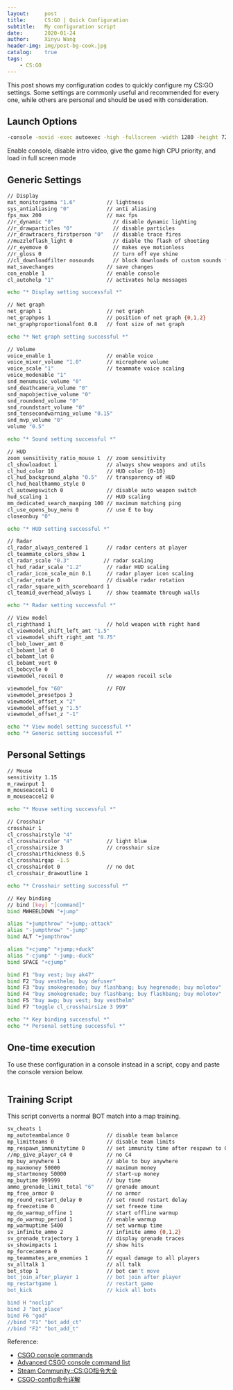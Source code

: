 ```yaml
---
layout:     post
title:      CS:GO | Quick Configuration
subtitle:   My configuration script
date:       2020-01-24
author:     Xinyu Wang
header-img: img/post-bg-cook.jpg
catalog:    true
tags:
    - CS:GO
---
```


This post shows my configuration codes to quickly configure my CS:GO settings. Some settings are commonly useful and recommended for every one, while others are personal and should be used with consideration.

## Launch Options

```bash
-console -novid -exec autoexec -high -fullscreen -width 1280 -height 720 -perfectworld
```

Enable console, disable intro video, give the game high CPU priority, and load in full screen mode


## Generic Settings

```bash
// Display
mat_monitorgamma "1.6"          // lightness
sys_antialiasing "0"            // anti aliasing
fps_max 200                     // max fps
//r_dynamic "0"                   // disable dynamic lighting
//r_drawparticles "0"             // disable particles
//r_drawtracers_firstperson "0"   // disable trace fires
//muzzleflash_light 0             // diable the flash of shooting
//r_eyemove 0                     // makes eye motionless
//r_gloss 0                       // turn off eye shine
//cl_downloadfilter nosounds      // block downloads of custom sounds from server
mat_savechanges                 // save changes
con_enable 1                    // enable console
cl_autohelp "1"                 // activates help messages

echo "* Display setting successful *"

// Net graph
net_graph 1                     // net graph
net_graphpos 1                  // position of net graph {0,1,2}
net_graphproportionalfont 0.8   // font size of net graph

echo "* Net graph setting successful *"

// Volume
voice_enable 1                  // enable voice
voice_mixer_volume "1.0"        // microphone volume
voice_scale "1"                 // teammate voice scaling
voice_modenable "1"
snd_menumusic_volume "0"
snd_deathcamera_volume "0"
snd_mapobjective_volume "0"
snd_roundend_volume "0"
snd_roundstart_volume "0"
snd_tensecondwarning_volume "0.15"
snd_mvp_volume "0"
volume "0.5"

echo "* Sound setting successful *"

// HUD
zoom_sensitivity_ratio_mouse 1  // zoom sensitivity
cl_showloadout 1                // always show weapons and utils
cl_hud_color 10                 // HUD color {0-10}
cl_hud_background_alpha "0.5"   // transparency of HUD
cl_hud_healthammo_style 0
cl_autowepswitch 0              // disable auto weapon switch
hud_scaling 1                   // HUD scaling
mm_dedicated_search_maxping 100 // maximum matching ping
cl_use_opens_buy_menu 0         // use E to buy
closeonbuy "0"

echo "* HUD setting successful *"

// Radar
cl_radar_always_centered 1      // radar centers at player
cl_teammate_colors_show 1
cl_radar_scale "0.3"           // radar scaling
cl_hud_radar_scale "1.2"        // radar HUD scaling
cl_radar_icon_scale_min 0.1     // radar player icon scaling
cl_radar_rotate 0               // disable radar rotation
cl_radar_square_with_scoreboard 1
cl_teamid_overhead_always 1     // show teammate through walls

echo "* Radar setting successful *"

// View model
cl_righthand 1                  // hold weapon with right hand
cl_viewmodel_shift_left_amt "1.5"
cl_viewmodel_shift_right_amt "0.75"
cl_bob_lower_amt 0
cl_bobamt_lat 0
cl_bobamt_lat 0
cl_bobamt_vert 0
cl_bobcycle 0
viewmodel_recoil 0              // weapon recoil scle

viewmodel_fov "60"              // FOV
viewmodel_presetpos 3
viewmodel_offset_x "2"
viewmodel_offset_y "1.5"
viewmodel_offset_z "-1"

echo "* View model setting successful *"
echo "* Generic setting successful *"
```

## Personal Settings

```bash
// Mouse
sensitivity 1.15
m_rawinput 1
m_mouseaccel1 0
m_mouseaccel2 0

echo "* Mouse setting successful *"

// Crosshair
crosshair 1
cl_crosshairstyle "4"
cl_crosshaircolor "4"           // light blue
cl_crosshairsize 3              // crosshair size
cl_crosshairthickness 0.5
cl_crosshairgap -1.5
cl_crosshairdot 0               // no dot
cl_crosshair_drawoutline 1

echo "* Crosshair setting successful *"

// Key binding
// bind [key] "[command]"
bind MWHEELDOWN "+jump"

alias "+jumpthrow" "+jump;-attack"
alias "-jumpthrow" "-jump"
bind ALT "+jumpthrow"

alias "+cjump" "+jump;+duck"
alias "-cjump" "-jump;-duck"
bind SPACE "+cjump"

bind F1 "buy vest; buy ak47"
bind F2 "buy vesthelm; buy defuser"
bind F3 "buy smokegrenade; buy flashbang; buy hegrenade; buy molotov"
bind F4 "buy smokegrenade; buy flashbang; buy flashbang; buy molotov"
bind F5 "buy awp; buy vest; buy vesthelm" 
bind F7 "toggle cl_crosshairsize 3 999"

echo "* Key binding successful *"
echo "* Personal setting successful *"
```

## One-time execution

To use these configuration in a console instead in a script, copy and paste the console version below.

```bash
```

## Training Script

This script converts a normal BOT match into a map training.

```bash
sv_cheats 1
mp_autoteambalance 0            // disable team balance
mp_limitteams 0                 // disable team limits
mp_respawn_immunitytime 0		// set immunity time after respawn to 0 
//mp_give_player_c4 0           // no C4
mp_buy_anywhere 1               // able to buy anywhere
mp_maxmoney 50000               // maximum money
mp_startmoney 50000             // start-up money
mp_buytime 999999               // buy time
ammo_grenade_limit_total "6"    // grenade amount
mp_free_armor 0                 // no armor
mp_round_restart_delay 0        // set round restart delay
mp_freezetime 0                 // set freeze time
mp_do_warmup_offine 1           // start offline warmup
mp_do_warmup_period 1           // enable warmup
mp_warmuptime 5400              // set warmup time
sv_infinite_ammo 2              // infinite ammo {0,1,2}
sv_grenade_trajectory 1         // display grenade traces
sv_showimpacts 1                // show hits
mp_forcecamera 0                //
mp_teammates_are_enemies 1      // equal damage to all players
sv_alltalk 1                    // all talk
bot_stop 1                      // bot can't move
bot_join_after_player 1         // bot join after player
mp_restartgame 1                // restart game
bot_kick                        // kick all bots

bind H "noclip"
bind J "bot_place"
bind F6 "god"
//bind "F1" "bot_add_ct"
//bind "F2" "bot_add_t"
```

Reference: 
- [CSGO console commands](https://www.pcgamesn.com/counter-strike-console-commands)
- [Advanced CSGO console command list](https://skins.cash/blog/csgo-console-commands-list/)
- [Steam Community::CS:GO指令大全](https://steamcommunity.com/sharedfiles/filedetails/?id=1228404580)
- [CSGO-config命令详解](https://herixth.top/2019/03/10/CSGO-config%E5%91%BD%E4%BB%A4%E8%AF%A6%E8%A7%A3.html)

